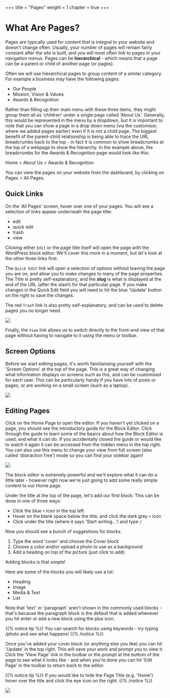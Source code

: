 +++
title = "Pages"
weight = 1
chapter = true
+++

# What Are Pages?

Pages are typically used for content that is integral to your website and doesn't change often. Usually, your number of pages will remain fairly constant after the site is built, and you will most often link to pages in your navigation menus. Pages can be **hierarchical** - which means that a page can be a parent or child of another page (or pages).

Often we will use hierarchical pages to group content of a similar category. For example a business may have the following pages:
- Our People
- Mission, Vision & Values
- Awards & Recognition

Rather than filling up their main menu with these three items, they might group them all as 'children' under a single page called 'About Us.' Generally, this would be represented in the menu by a dropdown, but it is important to note that you can show a page in a drop down menu (via the customiser, where we added pages earlier) even if it is not a child page. The biggest benefit of the parent-child relationship is being able to trace the URL breadcrumbs back to the top - in fact it is common to show breadcrumbs at the top of a webpage to show the hierarchy. In the example above, the breadcrumbs for the Awards & Recognition page would look like this:

Home > About Us > Awards & Recognition

You can view the pages on your website from the dashboard, by clicking on Pages > All Pages.

## Quick Links

On the 'All Pages' screen, hover over one of your pages. You will see a selection of links appear underneath the page title:
- edit
- quick edit
- trash
- view

Clicking either `Edit` or the page title itself will open the page with the WordPress block editor. We'll cover this more in a moment, but let's look at the other three links first.

The `Quick Edit` link will open a selection of options without leaving the page you are on, and allow you to make changes to many of the page properties. The Title is pretty self-explanatory, and the **slug** is what is displayed at the end of the URL (after the slash) for that particular page. If you make changes in the Quick Edit field you will need to hit the blue 'Update' button on the right to save the changes. 

The red `Trash` link is also pretty self-explanatory, and can be used to delete pages you no longer need.

![](images/quick_edit.gif)

Finally, the `View` link allows us to switch directly to the front-end view of that page without having to navigate to it using the menu or toolbar.

## Screen Options

Before we start editing pages, it's worth familiarising yourself with the 'Screen Options' at the top of the page. This is a great way of changing what information displays on screens such as this, and can be customised for each user. This can be particularly handy if you have lots of posts or pages, or are working on a small screen (such as a laptop).

![](images/screen_options.gif)

## Editing Pages

Click on the Home Page to open the editor. If you haven't yet clicked on a page, you should see the introductory guide for the Block Editor. Click through the guide to learn some of the basics about how the Block Editor is used, and what it can do. If you accidentally closed the guide or would like to watch it again it can be accessed from the hidden menu in the top right. You can also use this menu to change your view from full screen (also called 'distraction free') mode so you can find your sidebar again!

![](images/hidden_menu.gif)

The block editor is extremely powerful and we'll explore what it can do a little later - however right now we're just going to add some really simple content to our Home page.

Under the title at the top of the page, let's add our first block. This can be done in one of three ways:
- Click the blue `+` icon in the top left
- Hover on the blank space below the title, and click the dark grey `+` icon
- Click under the title (where it says 'Start writing...') and type `/`

Now you should see a bunch of suggestions for blocks. 
1. Type the word 'cover' and choose the Cover block
2. Choose a color and/or upload a photo to use as a background
3. Add a heading on top of the picture (just click to add)

Adding blocks is that simple!

Here are some of the blocks you will likely use a lot:
- Heading
- Image
- Media & Text
- List

Note that 'text' or 'paragraph' aren't shown in the commonly used blocks - that's because the paragraph block is the default that is added whenever you hit enter or add a new block using the plus icon.

{{% notice tip %}}
You can search for blocks using keywords - try typing \/photo and see what happens!
{{% /notice %}}

Once you've added your cover block (or anything else you like) you can hit 'Update' in the top right. This will save your work and prompt you to view it. Click the 'View Page' link in the toolbar or the prompt at the bottom of the page to see what it looks like - and when you're done you can hit 'Edit Page' in the toolbar to return back to the editor.

{{% notice tip %}}
If you would like to hide the Page Title (e.g. 'Home') hover over the title and click the eye icon on the right.
{{% /notice %}}

![](images/block_editor.gif)